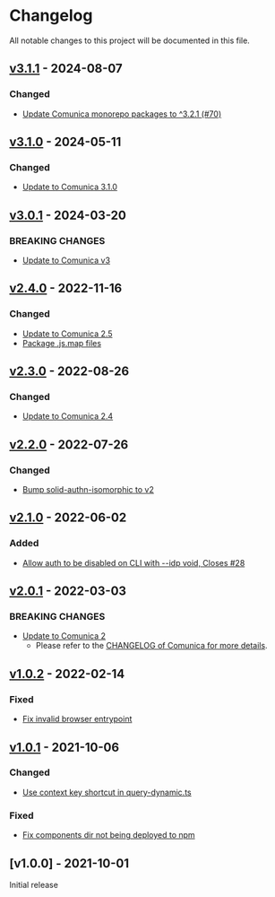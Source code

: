 # Changelog
All notable changes to this project will be documented in this file.

<a name="v3.1.1"></a>
## [v3.1.1](https://github.com/comunica/comunica-feature-solid/compare/v3.1.0...v3.1.1) - 2024-08-07

### Changed
* [Update Comunica monorepo packages to ^3.2.1 (#70)](https://github.com/comunica/comunica-feature-solid/commit/69af379116af4baf743a271dcfe06bf003e476b1)

<a name="v3.1.0"></a>
## [v3.1.0](https://github.com/comunica/comunica-feature-solid/compare/v3.0.1...v3.1.0) - 2024-05-11

### Changed
* [Update to Comunica 3.1.0](https://github.com/comunica/comunica-feature-solid/commit/05ff1ba521e74b293f355bfb57d1c801bb79a7da)

<a name="v3.0.1"></a>
## [v3.0.1](https://github.com/comunica/comunica-feature-solid/compare/v3.0.0...v3.0.1) - 2024-03-20

### BREAKING CHANGES
* [Update to Comunica v3](https://github.com/comunica/comunica-feature-solid/commit/1eef6427fcb32808c66e666bdcbd5cbe94c2a557)

<a name="v2.4.0"></a>
## [v2.4.0](https://github.com/comunica/comunica-feature-solid/compare/v2.3.0...v2.4.0) - 2022-11-16

### Changed
* [Update to Comunica 2.5](https://github.com/comunica/comunica-feature-solid/commit/164171e8ed51ff6c5eb2cb48cf3e0c6138f07ffc)
* [Package .js.map files](https://github.com/comunica/comunica-feature-solid/commit/56e614145024be95e95dbd6a2b1575ac05126702)

<a name="v2.3.0"></a>
## [v2.3.0](https://github.com/comunica/comunica-feature-solid/compare/v2.2.0...v2.3.0) - 2022-08-26

### Changed
* [Update to Comunica 2.4](https://github.com/comunica/comunica-feature-solid/commit/39ac3d4191330fdd32b7590e1098a8ee95031725)

<a name="v2.2.0"></a>
## [v2.2.0](https://github.com/comunica/comunica-feature-solid/compare/v2.1.0...v2.2.0) - 2022-07-26

### Changed
* [Bump solid-authn-isomorphic to v2](https://github.com/comunica/comunica-feature-solid/commit/d65eea0308811ccaad87aaedf2ca9b9eb700d866)

<a name="v2.1.0"></a>
## [v2.1.0](https://github.com/comunica/comunica-feature-solid/compare/v2.0.1...v2.1.0) - 2022-06-02

### Added
* [Allow auth to be disabled on CLI with --idp void, Closes #28](https://github.com/comunica/comunica-feature-solid/commit/877290efb787a35555647d0d32ab169f7c0a1521)

<a name="v2.0.1"></a>
## [v2.0.1](https://github.com/comunica/comunica-feature-solid/compare/v1.0.2...v2.0.1) - 2022-03-03

### BREAKING CHANGES
* [Update to Comunica 2](https://github.com/comunica/comunica-feature-solid/commit/bd53d241b481f92d7e59839a48cad29fdf5ba4dd)
  * Please refer to the [CHANGELOG of Comunica for more details](https://github.com/comunica/comunica/blob/master/CHANGELOG.md#v201---2022-03-02).

<a name="v1.0.2"></a>
## [v1.0.2](https://github.com/comunica/comunica-feature-solid/compare/v1.0.1...v1.0.2) - 2022-02-14

### Fixed
* [Fix invalid browser entrypoint](https://github.com/comunica/comunica-feature-solid/commit/0c08656fa556edcb30f7bfb2174e2678340e562d)

<a name="v1.0.1"></a>
## [v1.0.1](https://github.com/comunica/comunica-feature-solid/compare/v1.0.0...v1.0.1) - 2021-10-06

### Changed
* [Use context key shortcut in query-dynamic.ts](https://github.com/comunica/comunica-feature-solid/commit/0b300e7d2bfc9e37bf031c9d617df4736ff863d4)

### Fixed
* [Fix components dir not being deployed to npm](https://github.com/comunica/comunica-feature-solid/commit/cfc55a25e4ffafe4c30abe37f97791d0cac6272e)

<a name="v1.0.0"></a>
## [v1.0.0] - 2021-10-01

Initial release
